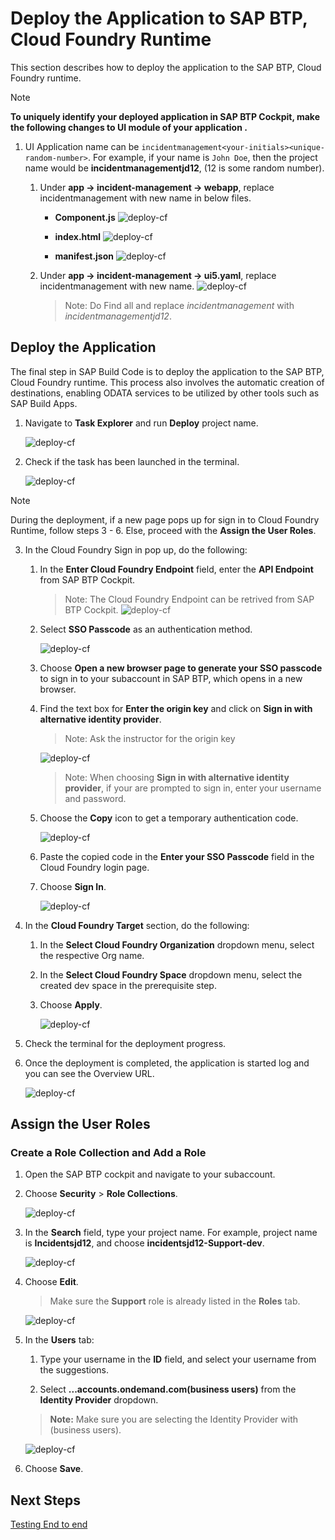 # Deploy the Application to SAP BTP, Cloud Foundry Runtime

This section describes how to deploy the application to the SAP BTP, Cloud Foundry runtime.

> [!Note]
> **To uniquely identify your deployed application in SAP BTP Cockpit, make the following changes to UI module of your application .**

1. UI Application name can be `incidentmanagement<your-initials><unique-random-number>`. For example, if your name is `John Doe`, then the project name would be **incidentmanagementjd12**, (12 is some random number). 

    1. Under **app -> incident-management -> webapp**, replace incidentmanagement with new name in below files.

        - **Component.js**
            ![deploy-cf](../../build-code/images/deploy-cf/componentjs.png)  

        - **index.html**
            ![deploy-cf](../../build-code/images/deploy-cf/index.png)

        - **manifest.json**
            ![deploy-cf](../../build-code/images/deploy-cf/manifest.png)

    2. Under **app -> incident-management -> ui5.yaml**, replace incidentmanagement with new name.
            ![deploy-cf](../../build-code/images/deploy-cf/ui5.png)

        > Note: Do Find all and replace *incidentmanagement* with *incidentmanagementjd12*. 


## Deploy the Application

The final step in SAP Build Code is to deploy the application to the SAP BTP, Cloud Foundry runtime. This process also involves the automatic creation of destinations, enabling ODATA services to be utilized by other tools such as SAP Build Apps.

1. Navigate to **Task Explorer** and run **Deploy** project name.

    ![deploy-cf](../../build-code/images/deploy-cf/taskexplorer.png)

2. Check if the task has been launched in the terminal.

    ![deploy-cf](../../build-code/images/deploy-cf/deploy_cf_terminal.png)

> [!Note]
> During the deployment, if a new page pops up for sign in to Cloud Foundry Runtime, follow steps 3 - 6. Else, proceed with the **Assign the User Roles**.

3. In the Cloud Foundry Sign in pop up, do the following: 

    1. In the **Enter Cloud Foundry Endpoint** field, enter the **API Endpoint** from SAP BTP Cockpit.

        > Note: The Cloud Foundry Endpoint can be retrived from SAP BTP Cockpit.
        ![deploy-cf](../../build-code/images/deploy-cf/retrieve_endpoint.png) 

    2. Select **SSO Passcode** as an authentication method.

        ![deploy-cf](../../build-code/images/deploy-cf/ssopasscode.png)

    3. Choose **Open a new browser page to generate your SSO passcode** to sign in to your subaccount in SAP BTP, which opens in a new browser.

    4. Find the text box for **Enter the origin key** and click on **Sign in with alternative identity provider**.

        > Note: Ask the instructor for the origin key

        ![deploy-cf](../../build-code/images/deploy-cf/tenant_login.png)

        > Note: When choosing **Sign in with alternative identity provider**, if your are prompted to sign in, enter your username and password.

    5. Choose the **Copy** icon to get a temporary authentication code.

        ![deploy-cf](../../build-code/images/deploy-cf/deploy_auth_code.png)
    
    6. Paste the copied code in the **Enter your SSO Passcode** field in the Cloud Foundry login page.

    7. Choose **Sign In**.

        ![deploy-cf](../../build-code/images/deploy-cf/deploy_sign_in.png)

4. In the **Cloud Foundry Target** section, do the following:

    1. In the **Select Cloud Foundry Organization** dropdown menu, select the respective Org name.

    2. In the **Select Cloud Foundry Space** dropdown menu, select the created dev space in the prerequisite step. 

    3. Choose **Apply**.

        ![deploy-cf](../../build-code/images/deploy-cf/cf_targets.png)

5. Check the terminal for the deployment progress. 

6. Once the deployment is completed, the application is started log and you can see the Overview URL.

    ![deploy-cf](../../build-code/images/deploy-cf/deploy_completed.png)

## Assign the User Roles

### Create a Role Collection and Add a Role

1. Open the SAP BTP cockpit and navigate to your subaccount.

2. Choose **Security** > **Role Collections**.

    ![deploy-cf](../../build-code/images/deploy-cf/role_create.png)

3. In the **Search** field, type your project name. For example, project name is **Incidentsjd12**, and choose **incidentsjd12-Support-dev**.

    ![deploy-cf](../../build-code/images/deploy-cf/select_support_role.png)

4. Choose **Edit**.

    > Make sure the **Support** role is already listed in the **Roles** tab.

    ![deploy-cf](../../build-code/images/deploy-cf/check_support.png)

5. In the **Users** tab:

    1. Type your username in the **ID** field, and select your username from the suggestions.

    2. Select **...accounts.ondemand.com(business users)** from the **Identity Provider** dropdown.

    > **Note:** Make sure you are selecting the Identity Provider with (business users).

    ![deploy-cf](../images/others/businessuser.png)

6. Choose **Save**.

## Next Steps

[Testing End to end](./e2e-testing-cf.md)
